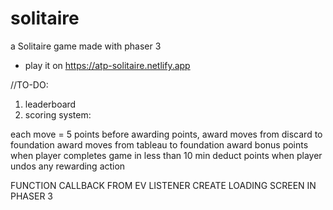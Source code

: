 # solitaire
a Solitaire game made with phaser 3
* play it on https://atp-solitaire.netlify.app
  
//TO-DO:
1. leaderboard
7. scoring system:

each move = 5 points
before awarding points,
award moves from discard to foundation
award moves from tableau to foundation
award bonus points when player completes game in less than 10 min
deduct points when player undos any rewarding action




FUNCTION CALLBACK FROM EV LISTENER
CREATE LOADING SCREEN IN PHASER 3